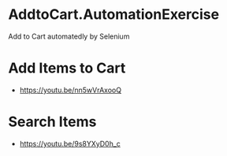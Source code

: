 # AddtoCart.AutomationExercise
Add to Cart automatedly by Selenium
# Add Items to Cart
- https://youtu.be/nn5wVrAxooQ
# Search Items
- https://youtu.be/9s8YXyD0h_c
